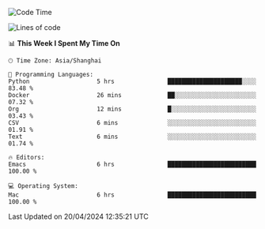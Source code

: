 <!--START_SECTION:waka-->
![Code Time](http://img.shields.io/badge/Code%20Time-1%2C908%20hrs%2050%20mins-blue)

![Lines of code](https://img.shields.io/badge/From%20Hello%20World%20I%27ve%20Written-305.9%20thousand%20lines%20of%20code-blue)

📊 **This Week I Spent My Time On** 

```text
🕑︎ Time Zone: Asia/Shanghai

💬 Programming Languages: 
Python                   5 hrs               █████████████████████░░░░   83.48 % 
Docker                   26 mins             ██░░░░░░░░░░░░░░░░░░░░░░░   07.32 % 
Org                      12 mins             █░░░░░░░░░░░░░░░░░░░░░░░░   03.43 % 
CSV                      6 mins              ░░░░░░░░░░░░░░░░░░░░░░░░░   01.91 % 
Text                     6 mins              ░░░░░░░░░░░░░░░░░░░░░░░░░   01.74 % 

🔥 Editors: 
Emacs                    6 hrs               █████████████████████████   100.00 % 

💻 Operating System: 
Mac                      6 hrs               █████████████████████████   100.00 % 
```


 Last Updated on 20/04/2024 12:35:21 UTC
<!--END_SECTION:waka-->
